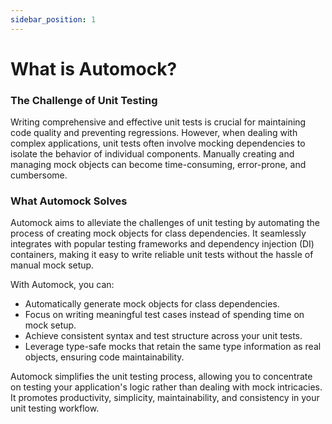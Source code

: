 ```yaml
---
sidebar_position: 1
---
```


# What is Automock?

### The Challenge of Unit Testing

Writing comprehensive and effective unit tests is crucial for maintaining code quality and preventing regressions.
However, when dealing with complex applications, unit tests often involve mocking dependencies to isolate the behavior
of individual components. Manually creating and managing mock objects can become time-consuming, error-prone, and
cumbersome.

### What Automock Solves

Automock aims to alleviate the challenges of unit testing by automating the process of creating mock objects for class
dependencies. It seamlessly integrates with popular testing frameworks and dependency injection (DI) containers, making
it easy to write reliable unit tests without the hassle of manual mock setup.

With Automock, you can:

- Automatically generate mock objects for class dependencies.
- Focus on writing meaningful test cases instead of spending time on mock setup.
- Achieve consistent syntax and test structure across your unit tests.
- Leverage type-safe mocks that retain the same type information as real objects, ensuring code maintainability.

Automock simplifies the unit testing process, allowing you to concentrate on testing your application's logic rather
than dealing with mock intricacies. It promotes productivity, simplicity, maintainability, and consistency in your unit
testing workflow.
